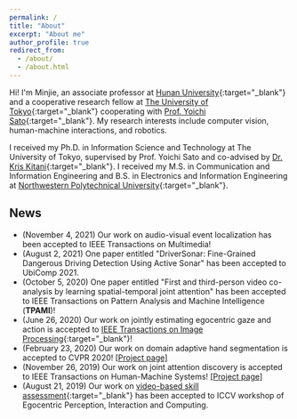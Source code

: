 ```yaml
---
permalink: /
title: "About"
excerpt: "About me"
author_profile: true
redirect_from: 
  - /about/
  - /about.html
---
```


Hi! I'm Minjie, an associate professor at [Hunan University](http://www-en.hnu.edu.cn/index.htm){:target="_blank"} and a cooperative research fellow at [The University of Tokyo](https://www.iis.u-tokyo.ac.jp/en/){:target="_blank"} cooperating with [Prof. Yoichi Sato](https://www.ut-vision.org/sato-lab/){:target="_blank"}. My research interests include computer vision, human-machine interactions, and robotics.

I received my Ph.D. in Information Science and Technology at The University of Tokyo, supervised by Prof. Yoichi Sato and co-advised by [Dr. Kris Kitani](http://www.cs.cmu.edu/~kkitani/){:target="_blank"}. I received my M.S. in Communication and Information Engineering and B.S. in Electronics and Information Engineering at [Northwestern Polytechnical University](http://en.nwpu.edu.cn/){:target="_blank"}.


## News
* (November 4, 2021) Our work on audio-visual event localization has been accepted to IEEE Transactions on Multimedia!
* (August 2, 2021) One paper entitled "DriverSonar: Fine-Grained Dangerous Driving Detection Using Active Sonar" has been accepted to UbiComp 2021.
* (October 5, 2020) One paper entitled "First and third-person video co-analysis by learning spatial-temporal joint attention" has been accepted to IEEE Transactions on Pattern Analysis and Machine Intelligence (**TPAMI**)!
* (June 26, 2020) Our work on jointly estimating egocentric gaze and action is accepted to [IEEE Transactions on Image Processing](https://ieeexplore.ieee.org/document/9139335){:target="_blank"}!
* (February 23, 2020) Our work on domain adaptive hand segmentation is accepted to CVPR 2020! [[Project page]](https://cai-mj.github.io/project/egocentric_hand_segmentation)
* (November 26, 2019) Our work on joint attention discovery is accepted to IEEE Transactions on Human-Machine Systems! [[Project page]](https://cai-mj.github.io/project/joint_attention_discovery)
* (August 21, 2019) Our work on [video-based skill assessment](https://arxiv.org/abs/1901.02579){:target="_blank"} has been accepted to ICCV workshop of Egocentric Perception, Interaction and Computing.


